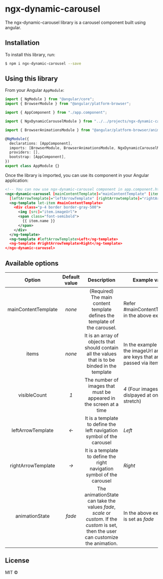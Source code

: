 # ngx-dynamic-carousel

The ngx-dynamic-carousel library is a carousel component built using angular.

## Installation

To install this library, run:

```bash
$ npm i ngx-dynamic-carousel --save
```

## Using this library

From your Angular `AppModule`:

```typescript
import { NgModule } from "@angular/core";
import { BrowserModule } from "@angular/platform-browser";

import { AppComponent } from "./app.component";

import { NgxDynamicCarouselModule } from "../../projects/ngx-dynamic-carousel/src/lib/ngx-dynamic-carousel.module";

import { BrowserAnimationsModule } from "@angular/platform-browser/animations";

@NgModule({
  declarations: [AppComponent],
  imports: [BrowserModule, BrowserAnimationsModule, NgxDynamicCarouselModule],
  providers: [],
  bootstrap: [AppComponent],
})
export class AppModule {}
```

Once the library is imported, you can use its component in your Angular application:

```xml
<!-- You can now use ngx-dynamic-carousel component in app.component.html -->
<ngx-dynamic-carousel [mainContentTemplate]="mainContentTemplate" [items]="items" [visibleCount]="1"
  [leftArrowTemplate]="leftArrowTemplate" [rightArrowtemplate]="rightArrowTemplate" [animationState]="'fade'">
  <ng-template let-item #mainContentTemplate>
    <div class="p-4 border border-gray-500">
      <img [src]="item.imageUrl">
      <span class="font-semibold">
        {{ item.name }}
      </span>
    </div>
  </ng-template>
  <ng-template #leftArrowTemplate>Left</ng-template>
  <ng-template #rightArrowTemplate>Right</ng-template>
</ngx-dynamic-carousel>
```

## Available options

|       Option        | Default value |                                                              Description                                                               | Example value                                                                  |
| :-----------------: | :-----------: | :------------------------------------------------------------------------------------------------------------------------------------: | ------------------------------------------------------------------------------ |
| mainContentTemplate |    _none_     |                               (Required) The main content template defines the template of the carousel.                               | Refer #mainContentTemplate in the above example                                |
|        items        |    _none_     |                   It is an array of objects that should contain all the values that is to be binded in the template                    | In the example above, the imageUrl and name are keys that are passed via items |
|    visibleCount     |      _1_      |                                   The number of images that must be appeared in the screen at a time                                   | _4_ (Four images will be dislpayed at one stretch)                             |
|  leftArrowTemplate  |     _<-_      |                                 It is a template to define the left navigation symbol of the carousel                                  | _Left_                                                                         |
| rightArrowTemplate  |     _->_      |                                 It is a template to define the right navigation symbol of the carousel                                 | _Right_                                                                        |
|   animationState    |    _fade_     | The animationState can take the values _fade_, _scale_ or _custom_. If the _custom_ is set, then the user can customize the animation. | In the above example it is set as _fade_                                       |

## License

MIT ©
